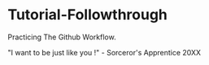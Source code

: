 # Tutorial-Followthrough
Practicing The Github Workflow.
 
 "I want to be just like you !" - Sorceror's Apprentice 20XX
